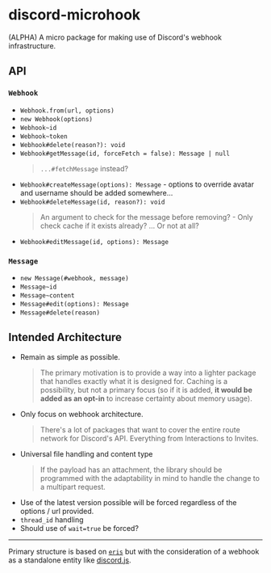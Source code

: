 # discord-microhook
(ALPHA) A micro package for making use of Discord's webhook infrastructure.

## API

### `Webhook`

- `Webhook.from(url, options)`
- `new Webhook(options)`
- `Webhook~id`
- `Webhook~token`
- `Webhook#delete(reason?): void`
- `Webhook#getMessage(id, forceFetch = false): Message | null`
  > `...#fetchMessage` instead?
- `Webhook#createMessage(options): Message` - options to override avatar and username should be added somewhere...
- `Webhook#deleteMessage(id, reason?): void`
  > An argument to check for the message before removing? - Only check cache if it exists already? ... Or not at all?
- `Webhook#editMessage(id, options): Message`

### `Message`

- `new Message(#webhook, message)`
- `Message~id`
- `Message~content`
- `Message#edit(options): Message`
- `Message#delete(reason)`

## Intended Architecture

- Remain as simple as possible.
  > The primary motivation is to provide a way into a lighter package that handles exactly what it is designed for. Caching is a possibility, but not a primary focus (so if it is added, **it would be added as an opt-in** to increase certainty about memory usage).
- Only focus on webhook architecture.
  > There's a lot of packages that want to cover the entire route network for Discord's API. Everything from Interactions to Invites.
- Universal file handling and content type
  > If the payload has an attachment, the library should be programmed with the adaptability in mind to handle the change to a multipart request.
- Use of the latest version possible will be forced regardless of the options / url provided.
- `thread_id` handling
- Should use of `wait=true` be forced?

---

Primary structure is based on [`eris`](https://abal.moe/Eris) but with the consideration of a webhook as a standalone entity like [discord.js](https://discord.js.org).